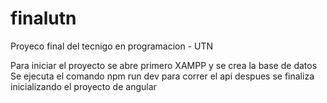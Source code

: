 # finalutn
Proyeco final del tecnigo en programacion - UTN
          
          
Para iniciar el proyecto se abre primero XAMPP y se crea la base de datos
Se ejecuta el comando npm run dev para correr el api
despues se finaliza inicializando el proyecto de angular
